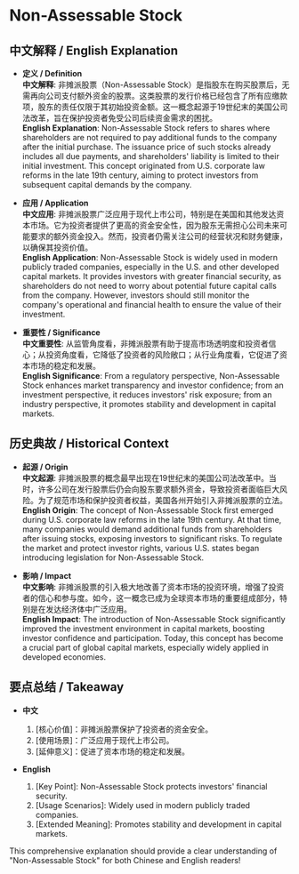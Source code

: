 # Non-Assessable Stock

## 中文解释 / English Explanation

* **定义 / Definition**  
  **中文解释**: 非摊派股票（Non-Assessable Stock）是指股东在购买股票后，无需再向公司支付额外资金的股票。这类股票的发行价格已经包含了所有应缴款项，股东的责任仅限于其初始投资金额。这一概念起源于19世纪末的美国公司法改革，旨在保护投资者免受公司后续资金需求的困扰。  
  **English Explanation**: Non-Assessable Stock refers to shares where shareholders are not required to pay additional funds to the company after the initial purchase. The issuance price of such stocks already includes all due payments, and shareholders' liability is limited to their initial investment. This concept originated from U.S. corporate law reforms in the late 19th century, aiming to protect investors from subsequent capital demands by the company.

* **应用 / Application**  
  **中文应用**: 非摊派股票广泛应用于现代上市公司，特别是在美国和其他发达资本市场。它为投资者提供了更高的资金安全性，因为股东无需担心公司未来可能要求的额外资金投入。然而，投资者仍需关注公司的经营状况和财务健康，以确保其投资价值。  
  **English Application**: Non-Assessable Stock is widely used in modern publicly traded companies, especially in the U.S. and other developed capital markets. It provides investors with greater financial security, as shareholders do not need to worry about potential future capital calls from the company. However, investors should still monitor the company's operational and financial health to ensure the value of their investment.

* **重要性 / Significance**  
  **中文重要性**: 从监管角度看，非摊派股票有助于提高市场透明度和投资者信心；从投资角度看，它降低了投资者的风险敞口；从行业角度看，它促进了资本市场的稳定和发展。  
  **English Significance**: From a regulatory perspective, Non-Assessable Stock enhances market transparency and investor confidence; from an investment perspective, it reduces investors' risk exposure; from an industry perspective, it promotes stability and development in capital markets.

## 历史典故 / Historical Context

* **起源 / Origin**  
  **中文起源**: 非摊派股票的概念最早出现在19世纪末的美国公司法改革中。当时，许多公司在发行股票后仍会向股东要求额外资金，导致投资者面临巨大风险。为了规范市场和保护投资者权益，美国各州开始引入非摊派股票的立法。  
  **English Origin**: The concept of Non-Assessable Stock first emerged during U.S. corporate law reforms in the late 19th century. At that time, many companies would demand additional funds from shareholders after issuing stocks, exposing investors to significant risks. To regulate the market and protect investor rights, various U.S. states began introducing legislation for Non-Assessable Stock.

* **影响 / Impact**  
  **中文影响**: 非摊派股票的引入极大地改善了资本市场的投资环境，增强了投资者的信心和参与度。如今，这一概念已成为全球资本市场的重要组成部分，特别是在发达经济体中广泛应用。  
  **English Impact**: The introduction of Non-Assessable Stock significantly improved the investment environment in capital markets, boosting investor confidence and participation. Today, this concept has become a crucial part of global capital markets, especially widely applied in developed economies.

## 要点总结 / Takeaway

* **中文**  
  1. [核心价值]：非摊派股票保护了投资者的资金安全。
  2. [使用场景]：广泛应用于现代上市公司。
  3. [延伸意义]：促进了资本市场的稳定和发展。

* **English**  
  1. [Key Point]: Non-Assessable Stock protects investors' financial security.
  2. [Usage Scenarios]: Widely used in modern publicly traded companies.
  3. [Extended Meaning]: Promotes stability and development in capital markets.

This comprehensive explanation should provide a clear understanding of "Non-Assessable Stock" for both Chinese and English readers!